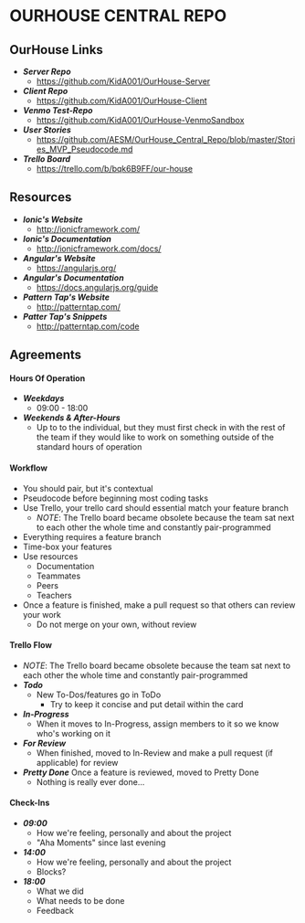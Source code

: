<!-- README.md -->

OURHOUSE CENTRAL REPO
==========================================================================

## OurHouse Links

- **_Server Repo_**
  - https://github.com/KidA001/OurHouse-Server
- **_Client Repo_**
  - https://github.com/KidA001/OurHouse-Client
- **_Venmo Test-Repo_**
  - https://github.com/KidA001/OurHouse-VenmoSandbox
- **_User Stories_**
  - https://github.com/AESM/OurHouse_Central_Repo/blob/master/Stories_MVP_Pseudocode.md
- **_Trello Board_**
  - https://trello.com/b/bqk6B9FF/our-house

## Resources

- **_Ionic's Website_**
  - http://ionicframework.com/
- **_Ionic's Documentation_**
  - http://ionicframework.com/docs/
- **_Angular's Website_**
  - https://angularjs.org/
- **_Angular's Documentation_**
  - https://docs.angularjs.org/guide
- **_Pattern Tap's Website_**
  - http://patterntap.com/
- **_Patter Tap's Snippets_**
  - http://patterntap.com/code

## Agreements

#### Hours Of Operation
- **_Weekdays_**
  - 09:00 - 18:00
- **_Weekends & After-Hours_**
  - Up to to the individual, but they must first check in with the rest of the team if they would like to work on something outside of the standard hours of operation

#### Workflow
- You should pair, but it's contextual
- Pseudocode before beginning most coding tasks
- Use Trello, your trello card should essential match your feature branch
  - _NOTE_: The Trello board became obsolete because the team sat next to each other the whole time and constantly pair-programmed
- Everything requires a feature branch
- Time-box your features
- Use resources
  - Documentation
  - Teammates
  - Peers
  - Teachers
- Once a feature is finished, make a pull request so that others can review your work
  - Do not merge on your own, without review

#### Trello Flow
  - _NOTE_: The Trello board became obsolete because the team sat next to each other the whole time and constantly pair-programmed
- **_Todo_**
  - New To-Dos/features go in ToDo
    - Try to keep it concise and put detail within the card
- **_In-Progress_**
  - When it moves to In-Progress, assign members to it so we know who's working on it
- **_For Review_**
  - When finished, moved to In-Review and make a pull request (if applicable) for review
- **_Pretty Done_** Once a feature is reviewed, moved to Pretty Done
  - Nothing is really ever done...

#### Check-Ins
- **_09:00_**
  - How we're feeling, personally and about the project
  - "Aha Moments" since last evening
- **_14:00_**
  - How we're feeling, personally and about the project
  - Blocks?
- **_18:00_**
  - What we did
  - What needs to be done
  - Feedback
